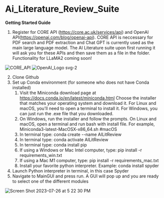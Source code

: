 # Ai_Literature_Review_Suite
**Getting Started Guide**

1. Register for CORE API (https://core.ac.uk/services/api) and OpenAI API(https://openai.com/blog/openai-api). CORE API is neccessary for PDF search and PDF extraction and Chat GPT is currently used as the main large language model. The AI Literature suite upon first running it will ask you for these APIs and then save them as a file in the folder. Functionality for LLaMA2 coming soon!

![CORE_API](https://github.com/datovar4/Ai_Literature_Review_Suite/assets/24495304/4b52d7bf-ddab-4b11-8723-c8f5c5c6158d)
![OpenAI_Logo svg-2](https://github.com/datovar4/Ai_Literature_Review_Suite/assets/24495304/6f30f35b-ec17-4f2f-b37e-9861ca9f3626)


2. Clone Github
3. Set up Conda environment (for someone who does not have Conda installed)
    1. Visit the Miniconda download page at https://docs.conda.io/en/latest/miniconda.html Choose the installer that matches your operating system and download it.
       For Linux and macOS, you'll need to open a terminal to install it. For Windows, you can just run the .exe file that you downloaded.
    2. On Windows, run the installer and follow the prompts. On Linux and macOS, open a terminal and run bash with install file. For example, Miniconda3-latest-MacOSX-x86_64.sh  #macOS
    3. In terminal type: conda create --name AILitReview
    4. In terminal type: conda activate AILitReview
    5. In terminal type: conda install pip
    6. If using a Windows or Mac Intel computer, type: pip install -r requirements_win.txt
    7. If using a Mac M1 computer, type: pip install -r requirements_mac.txt
    8. Install your favorite python interpreter. Example: conda install spyder
4. Launch Python interpreter in terminal, in this case Spyder
5. Navigate to MainGUI and press run. A GUI will pop up and you are ready to select one of the different modules
   
![Screen Shot 2023-07-26 at 5 22 30 PM](https://github.com/datovar4/Ai_Literature_Review_Suite/assets/24495304/937a7c68-a961-4184-9181-f5e8eb16112e)
